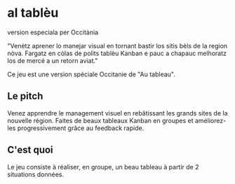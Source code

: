 # al tablèu
version especiala per Occitània

"Venètz aprener lo manejar visual en tornant bastir los sitis bèls de la region nòva.
Fargatz en còlas de polits tablèu Kanban e pauc a chapauc melhoratz los de mercé a un retorn aviat."

Ce jeu est une version spéciale Occitanie de "Au tableau".

## Le pitch
Venez apprendre le management visuel en rebâtissant les grands sites de la nouvelle région.
Faites de beaux tableaux Kanban en groupes et améliorez-les progressivement grâce au feedback rapide.
## C'est quoi
Le jeu consiste à réaliser, en groupe, un beau tableau à partir de 2 situations données. 

